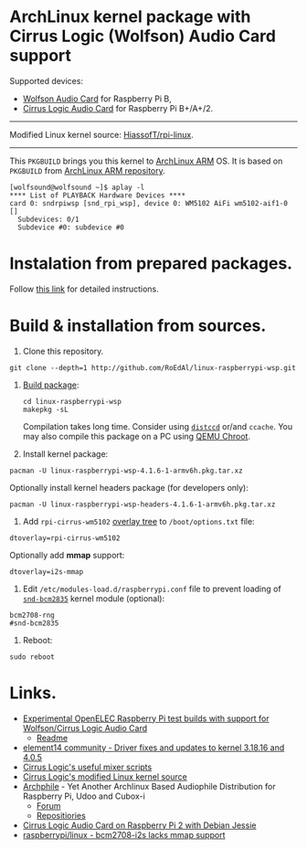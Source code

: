 # ArchLinux kernel package with Cirrus Logic (Wolfson) Audio Card support

Supported devices:

* [Wolfson Audio Card](http://www.element14.com/wolfson) for Raspberry Pi B,
* [Cirrus Logic Audio Card](http://www.element14.com/cirruslogic_ac) for Raspberry Pi B+/A+/2.

----

Modified Linux kernel source: [HiassofT/rpi-linux](http://github.com/HiassofT/rpi-linux/tree/cirrus-4.1.y).

----

This `PKGBUILD` brings you this kernel to [ArchLinux ARM](http://archlinuxarm.org/platforms/armv6/raspberry-pi) OS. It is based on `PKGBUILD` from [ArchLinux ARM repository](http://github.com/archlinuxarm/PKGBUILDs/raw/master/core/linux-raspberrypi/PKGBUILD).


````
[wolfsound@wolfsound ~]$ aplay -l
**** List of PLAYBACK Hardware Devices ****
card 0: sndrpiwsp [snd_rpi_wsp], device 0: WM5102 AiFi wm5102-aif1-0 []
  Subdevices: 0/1
  Subdevice #0: subdevice #0
````
# Instalation from prepared packages.

Follow [this link](http://headless.audio) for detailed instructions.

# Build & installation from sources.
1.  Clone this repository.

  ````
  git clone --depth=1 http://github.com/RoEdAl/linux-raspberrypi-wsp.git
  ````
1.  [Build package](http://wiki.archlinux.org/index.php/Makepkg):
  
    ````
    cd linux-raspberrypi-wsp
    makepkg -sL  
    ````

    Compilation takes long time. Consider using [`distccd`](http://archlinuxarm.org/developers/distcc-cross-compiling) or/and `ccache`.
    You may also compile this package on a PC using [QEMU Chroot](http://wiki.archlinux.org/index.php/Raspberry_Pi#QEMU_chroot).

1.  Install kernel package:

  ````
  pacman -U linux-raspberrypi-wsp-4.1.6-1-armv6h.pkg.tar.xz
  ````
    
  Optionally install kernel headers package (for developers only):
  
  ````
  pacman -U linux-raspberrypi-wsp-headers-4.1.6-1-armv6h.pkg.tar.xz
  ````

1.  Add `rpi-cirrus-wm5102` [overlay tree](http://www.raspberrypi.org/documentation/configuration/device-tree.md) to `/boot/options.txt` file:

  ````
  dtoverlay=rpi-cirrus-wm5102
  ````

  Optionally add **mmap** support:

  ````
  dtoverlay=i2s-mmap
  ````

1.  Edit `/etc/modules-load.d/raspberrypi.conf` file to prevent loading of [`snd-bcm2835`](http://wiki.archlinux.org/index.php/Raspberry_Pi#Audio) kernel module (optional):

  ````
  bcm2708-rng
  #snd-bcm2835
  ````
    
1. Reboot:

  ````
  sudo reboot
  ````

# Links.

* [Experimental OpenELEC Raspberry Pi test builds with support for Wolfson/Cirrus Logic Audio Card](http://www.horus.com/~hias/tmp/openelec-wolfson/)
  * [Readme](http://www.horus.com/~hias/tmp/openelec-wolfson/00README.txt)
* [element14 community - Driver fixes and updates to kernel 3.18.16 and 4.0.5](http://www.element14.com/community/thread/43711/l/driver-fixes-and-updates-to-kernel-31816-and-405?displayFullThread=true)
* [Cirrus Logic's useful mixer scripts](https://github.com/CirrusLogic/wiki-content)
* [Cirrus Logic's modified Linux kernel source](http://github.com/CirrusLogic/rpi-linux)
* [Archphile](http://archphile.org) - Yet Another Archlinux Based Audiophile Distribution for Raspberry Pi, Udoo and Cubox-i
    * [Forum](http://forum.archphile.org)
    * [Repositiories](http://github.com/archphile)
* [Cirrus Logic Audio Card on Raspberry Pi 2 with Debian Jessie](http://stmllr.net/blog/cirrus-logic-audio-card-on-raspberry-pi2-with-debian-jessie)
* [raspberrypi/linux - bcm2708-i2s lacks mmap support](http://github.com/raspberrypi/linux/issues/1004)
